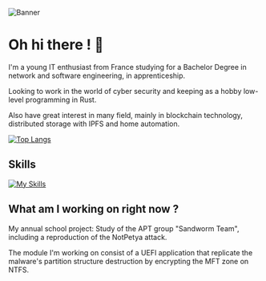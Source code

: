 ![Banner](https://github.com/sven-eliasen/sven-eliasen/blob/main/personal-banner3.png)
# Oh hi there ! 👋

I'm a young IT enthusiast from France studying for a Bachelor Degree in network and software engineering, in apprenticeship.

Looking to work in the world of cyber security and keeping as a hobby low-level programming in Rust. 

Also have great interest in many field, mainly in blockchain technology, distributed storage with IPFS and home automation.

[![Top Langs](https://github-readme-stats.vercel.app/api/top-langs/?username=sven-eliasen)](https://github.com/anuraghazra/github-readme-stats)

## Skills
[![My Skills](https://skillicons.dev/icons?i=linux,rust,py,bash,powershell,c,php,html,css,js,git,mysql,docker,gtk,qt)](https://skillicons.dev)

## What am I working on right now ?

My annual school project: Study of the APT group "Sandworm Team", including a reproduction of the NotPetya attack.

The module I'm working on consist of a UEFI application that replicate the malware's partition structure destruction
by encrypting the MFT zone on NTFS.
